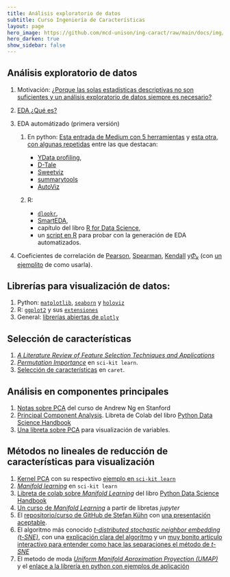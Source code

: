 ```yaml
---
title: Análisis exploratorio de datos 
subtitle: Curso Ingeniería de Características
layout: page
hero_image: https://github.com/mcd-unison/ing-caract/raw/main/docs/img/eda-banner.jpg
hero_darken: true
show_sidebar: false 
---
```


## Análisis exploratorio de datos

1. Motivación: [¿Porque las solas estadísticas descriptivas no son suficientes y un análisis exploratorio de datos siempre es necesario?](https://www.research.autodesk.com/publications/same-stats-different-graphs/)

1. [EDA ¿Qué es?](https://harvard-iacs.github.io/2018-CS109A/lectures/lecture-3/presentation/lecture3.pdf)
   
2. EDA automátizado (primera versión) 
   1. En python: [Esta entrada de Medium con 5 herramientas](https://towardsdatascience.com/5-powerful-python-libraries-you-need-to-know-to-enhance-your-eda-process-f0100d563c16) y [esta otra, con algunas repetidas](https://pub.towardsai.net/5-python-packages-for-effortless-eda-94abddac3bc5) entre las que destacan:
      -  [YData profiling](https://docs.profiling.ydata.ai/),
      -  [D-Tale](https://github.com/man-group/dtale)
      -  [Sweetviz](https://github.com/fbdesignpro/sweetviz)
      -  [summarytools](https://github.com/6chaoran/jupyter-summarytools) 
      -  [AutoViz](https://github.com/AutoViML/AutoViz)
   
   2. R: 
      - [`dlookr`](https://cran.r-project.org/web/packages/dlookr/vignettes/EDA.html), 
      - [SmartEDA](https://github.com/daya6489/SmartEDA), 
      - capítulo del libro [R for Data Science](https://r4ds.had.co.nz/exploratory-data-analysis.html), 
      - un [script en R](https://github.com/mcd-unison/ing-caract/raw/main/ejemplos/eda/eda-sin-dolor.R) para probar con la generación de EDA automatizados.

3. Coeficientes de correlación de [Pearson](https://en.wikipedia.org/wiki/Pearson_correlation_coefficient), [Spearman](https://en.wikipedia.org/wiki/Spearman%27s_rank_correlation_coefficient), [Kendall](https://en.wikipedia.org/wiki/Kendall_rank_correlation_coefficient) y[$\Phi_k$](https://phik.readthedocs.io/en/latest/index.html) (con [un ejemplito](https://github.com/KaveIO/PhiK/blob/master/phik/notebooks/phik_tutorial_basic.ipynb) de como usarla).

## Librerías para visualización de datos:

1. Python: [`matplotlib`](https://matplotlib.org/), [`seaborn`](https://seaborn.pydata.org/index.html) y [`holoviz`](https://holoviz.org)
2. R: [`ggplot2`](https://ggplot2.tidyverse.org/) y sus [`extensiones`](https://exts.ggplot2.tidyverse.org/gallery/)
3. General: [librerías abiertas de `plotly`](https://plotly.com/graphing-libraries/)

## Selección de características

1. [*A Literature Review of Feature Selection Techniques and Applications*](https://github.com/mcd-unison/ing-caract/raw/main/pdf/feature-selection-review.pdf)
2. [*Permutation Importance*](https://scikit-learn.org/stable/modules/permutation_importance.html) en `sci-kit learn`.
3. [Selección de características](https://topepo.github.io/caret/feature-selection-overview.html) en `caret`.

## Análisis en componentes principales

1. [Notas sobre PCA](https://github.com/mcd-unison/ing-caract/raw/main/pdf/PCA-Standford.pdf) del curso de Andrew Ng en Stanford
2. [Principal Component Analysis](https://jakevdp.github.io/PythonDataScienceHandbook/05.09-principal-component-analysis.html). Libreta de Colab del libro [Python Data Science Handbook](https://jakevdp.github.io/PythonDataScienceHandbook/)
3. [Una libreta sobre PCA](https://github.com/mcd-unison/ing-caract/raw/main/ejemplos/reduccion-caracteristicas/pca.ipynb) para visualización de variables.


## Métodos no lineales de reducción de características para visualización

1. [Kernel PCA](https://people.eecs.berkeley.edu/~wainwrig/stat241b/scholkopf_kernel.pdf) con su respectivo [ejemplo en `sci-kit learn`](https://scikit-learn.org/stable/auto_examples/decomposition/plot_kernel_pca.html#sphx-glr-auto-examples-decomposition-plot-kernel-pca-py)
2. [*Manifold learning*](https://scikit-learn.org/stable/modules/manifold.html) en `sci-kit learn`
3. [Libreta de colab sobre *Manifold Learning*](https://jakevdp.github.io/PythonDataScienceHandbook/05.10-manifold-learning.html) del libro [Python Data Science Handbook](https://jakevdp.github.io/PythonDataScienceHandbook/)
4. [Un curso de *Manifold Learning*](https://github.com/drewwilimitis/Manifold-Learning) a partir de libretas *jupyter*
5. El [repositorio/curso de GitHub de Stefan Kühn](https://github.com/cc-skuehn/Manifold_Learning) con [una presentación aceptable](https://github.com/cc-skuehn/Manifold_Learning/blob/master/Slides/Mcubed_20181016.pdf).
6. El algoritmo más conocido [*t-distributed stochastic neighbor embedding (t-SNE)*](https://cs.nyu.edu/~roweis/papers/sne_final.pdf), con una [explicación clara del algoritmo](https://www.oreilly.com/content/an-illustrated-introduction-to-the-t-sne-algorithm/) y un [muy bonito artículo interactivo para entender como hace las separaciones el método de *t-SNE*](https://distill.pub/2016/misread-tsne/)
7. El metodo de moda [*Uniform Manifold Aproximation Proyection (UMAP)*](https://arxiv.org/pdf/1802.03426.pdf) y el [enlace a la librería en python con ejemplos de aplicación](https://umap-learn.readthedocs.io/en/latest/index.html)

